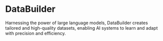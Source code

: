# DataBuilder
Harnessing the power of large language models, DataBuilder creates tailored and high-quality datasets, enabling AI systems to learn and adapt with precision and efficiency.
